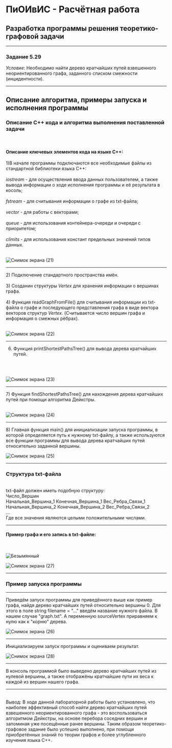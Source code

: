 <h1>ПиОИвИС - Расчётная работа</h1>
<h2>Разработка программы решения теоретико-графовой задачи</h2>
<hr/>
<h3>Задание 5.29</h3>
<em>Условие</em>: Необходимо найти дерево кратчайших путей взвешенного неориентированного графа, заданного списком смежности (инцидентности).
<hr/>
<h2>Описание алгоритма, примеры запуска и исполнения программы</h2>
<h3>Описание С++ кода и алгоритма выполнения поставленной задачи</h3>
<br>
<h4>Описание ключевых элементов кода на языке C++:</h4>
1)В начале программы подключаются все необходимые файлы из стандартной библиотеки языка C++:
<br>
<br>
<em>iostream</em> - для осуществления ввода данных пользователем, а также вывода информации о ходе исполнения программы и её результата в косоль;
<br>
<br>
<em>fstream</em> - для считывания информации о графе из txt-файла;
<br>
<br>
<em>vector</em> - для работы с векторами;
<br>
<br>
<em>queue</em> - для использования контейнера-очереди и очереди с приоритетом;
<br>
<br>
<em>climits</em> - для использования констант предельных значений типов данных.
<br>
<br>

![Снимок экрана (21)](https://github.com/iis-32170x/RPIIS/assets/144940569/f4377bf1-7b06-45d3-a2d3-72eb162f1737)

<hr/>
2) Подключение стандартного пространства имён.
<br>
<br>
3) Созданин структуры <em>Vertex</em> для хранения информации о вершинах графа.
<br>
<br>
4) Функция <bold>readGraphFromFile()</bold> для считывания информации из txt-файла о графе и последующего представления графа в виде вектора векторов структур <em>Vertex</em>.
 (Считывается число вершин графа и информация о смежных рёбрах).
<br>
<br>

![Снимок экрана (22)](https://github.com/iis-32170x/RPIIS/assets/144940569/1c2468a2-35d3-4ecb-b57d-245002bb4675)

<hr/>

6) Функция <bold>printShortestPathsTree()</bold> для вывода дерева кратчайших путей.
<br>
<br>

![Снимок экрана (23)](https://github.com/iis-32170x/RPIIS/assets/144940569/772aa1b4-dace-4ebe-ae7d-d653c8173300)

<hr/>
7) Функция <bold>findShortestPathsTree()</bold> для нахождения дерева кратчайших путей при помощи алгоритма Дейкстры.
<br>
<br>

![Снимок экрана (24)](https://github.com/iis-32170x/RPIIS/assets/144940569/a424f4e6-cbe0-4ac4-9cce-8b41945b24f3)

<hr/>
8) Главная функция <bold>main()</bold> для инициализации запуска программы, в которой определяется путь к нужному txt-файлу, а также используются все функции программы для вывода дерева кратчайших
путей относительно заданной вершины.
<br>

![Снимок экрана (25)](https://github.com/iis-32170x/RPIIS/assets/144940569/8447d565-628f-4a94-aa1e-d63ecc824975)

<hr/>
<h3>Структура txt-файла</h3>
<br>
txt-файл должен иметь подобную структуру:<br>
Число_Вершин<br>
Начальная_Вершина_1 Конечная_Вершина_1 Вес_Ребра_Связи_1<br>
Начальная_Вершина_2 Конечная_Вершина_2 Вес_Ребра_Связи_2<br>
...<br>
Где все значения являются целыми положительными числами.<br>
<hr/>
<h4>Пример графа и его запись в txt-файле:</h4>
<br>

![Безымянный](https://github.com/iis-32170x/RPIIS/assets/144940569/c2e321f3-ef42-49f4-a68d-c5b4c5d21318)

![Снимок экрана (27)](https://github.com/iis-32170x/RPIIS/assets/144940569/187bbc4b-2602-43bd-94a8-d470341051fb)

<hr/>
<h3>Пример запуска программы</h3>
<hr/>
Приведём запуск программы для приведённого выше как пример графа, найдя дерево кратчайших путей относительно вершины 0.
Для этого в поле string filename = "..." введём название нужного файла. В нашем случае "graph.txt". А переменную sourceVertex приравняем к нулю как к "корню" дерева.
<br>

![Снимок экрана (26)](https://github.com/iis-32170x/RPIIS/assets/144940569/557ee4a3-e9c0-4adb-bf24-2621abd946bc)
<hr/>

Инициализируем запуск программы и оцениваем результат.

![Снимок экрана (28)](https://github.com/iis-32170x/RPIIS/assets/144940569/a94968ed-db97-4b20-9ab5-5e8ce0add542)

<hr/>

В консоль программой было выведено дерево кратчайших путей из нулевой вершины, а также отображёны кратчайшие пути их веса к каждой из вершин нашего графа.
<br>
<hr/>
<br>
<bold>Вывод:</bold> В ходе данной лабораторной работы было установлено, что наиболее эффективный способ найти дерево кратчайших путей взвешенного неориентированного графа -
это воспользоваться алгоритмом Дейкстры, на основе перебора соседних вершин и запоминая уже посещённые ранее вершины. Таким образом теоретико-графовое задание
было успешно выполнено, при помощи приобретённых знаний по теории графов и более углубленного изучения языка C++.

